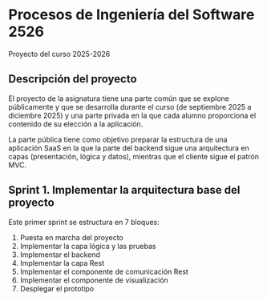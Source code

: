 # Procesos de Ingeniería del Software 2526
Proyecto del curso 2025-2026

## Descripción del proyecto
El proyecto de la asignatura tiene una parte común que se explone públicamente y que se desarrolla durante el curso (de septiembre 2025 a diciembre 2025) y una parte privada en la que cada alumno proporciona el contenido de su elección a la aplicación.

La parte pública tiene como objetivo preparar la estructura de una aplicación SaaS en la que la parte del backend sigue una arquitectura en capas (presentación, lógica y datos), mientras que el cliente sigue el patrón MVC.


## Sprint 1. Implementar la arquitectura base del proyecto
Este primer sprint se estructura en 7 bloques:
1. Puesta en marcha del proyecto
2. Implementar la capa lógica y las pruebas
3. Implementar el backend
4. Implementar la capa Rest
5. Implementar el componente de comunicación Rest
6. Implementar el componente de visualización
7. Desplegar el prototipo

